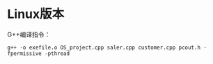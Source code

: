# Linux版本

G++编译指令：
```
g++ -o exefile.o OS_project.cpp saler.cpp customer.cpp pcout.h -fpermissive -pthread
```

